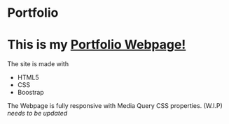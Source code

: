# Portfolio
<h1>This is my <a href="https://akashweb005.netlify.app">Portfolio Webpage!</a></h1> <p>The site is made with </p>
<ul>
    <li>HTML5</li>
    <li>CSS</li>
    <li>Boostrap</li>
</ul>

The Webpage is fully responsive with Media Query CSS properties. (W.I.P)
*needs to be updated*


